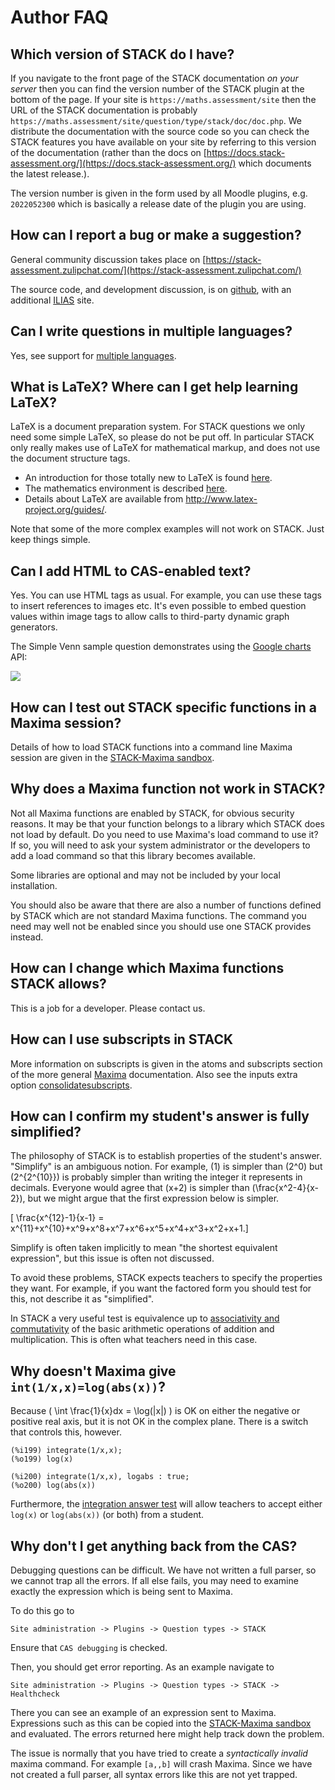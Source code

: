 # Author FAQ

## Which version of STACK do I have? ##

If you navigate to the front page of the STACK documentation _on your server_ then you can find the version number of the STACK plugin at the bottom of the page.  If your site is `https://maths.assessment/site` then the URL of the STACK documentation is probably `https://maths.assessment/site/question/type/stack/doc/doc.php`.  We distribute the documentation with the source code so you can check the STACK features you have available on your site by referring to this version of the documentation (rather than the docs on [https://docs.stack-assessment.org/](https://docs.stack-assessment.org/) which documents the latest release.).

The version number is given in the form used by all Moodle plugins, e.g. `2022052300` which is basically a release date of the plugin you are using.

## How can I report a bug or make a suggestion? ##

General community discussion takes place on [https://stack-assessment.zulipchat.com/](https://stack-assessment.zulipchat.com/)

The source code, and development discussion, is on [github](http://github.com/maths/moodle-qtype_stack/issues), with an additional [ILIAS](https://github.com/ilifau/assStackQuestion/) site.

## Can I write questions in multiple languages?

Yes, see support for [multiple languages](Languages.md).

## What is LaTeX? Where can I get help learning LaTeX? ##

LaTeX is a document preparation system. For STACK questions we only need some simple LaTeX, so please do not be put off.
In particular STACK only really makes use of LaTeX for mathematical markup, and does not use the document structure tags.

* An introduction for those totally new to LaTeX is found [here](http://www.andy-roberts.net/misc/latex/index.html).
* The mathematics environment is described [here](http://www.andy-roberts.net/writing/latex/mathematics_1).
* Details about LaTeX are available from <http://www.latex-project.org/guides/>.

Note that some of the more complex examples will not work on STACK. Just keep things simple.

## Can I add HTML to CAS-enabled text? ##

Yes.  You can use HTML tags as usual.  For example, you can use these tags to insert references to images etc.
It's even possible to embed question values within image tags to allow calls to third-party dynamic graph generators.

The Simple Venn sample question demonstrates using the [Google charts](http://code.google.com/apis/chart/) API:

![](http://chart.apis.google.com/chart?cht=v&chs=200x100&chd=t:100,100,0,50&chdl=A|B)

## How can I test out STACK specific functions in a Maxima session? ##

Details of how to load STACK functions into a command line Maxima session are given in the [STACK-Maxima sandbox](../CAS/STACK-Maxima_sandbox.md).

## Why does a Maxima function not work in STACK? ##

Not all Maxima functions are enabled by STACK, for obvious security reasons.
It may be that your function belongs to a library which STACK does not load by default.
Do you need to use Maxima's load command to use it? If so, you will need to ask your system administrator or the developers to add a load command so that this library becomes available.

Some libraries are optional and may not be included by your local installation.

You should also be aware that there are also a number of functions defined by STACK which are not standard Maxima functions.
The command you need may well not be enabled since you should use one STACK provides instead.

## How can I change which Maxima functions STACK allows? ##

This is a job for a developer.  Please contact us.

## How can I use subscripts in STACK ##

More information on subscripts is given in the atoms and subscripts section of the more general [Maxima](../CAS/Maxima_background.md) documentation.  Also see the inputs extra option [consolidatesubscripts](Inputs/Input_options.md).

## How can I confirm my student's answer is fully simplified? ##

The philosophy of STACK is to establish properties of the student's answer.  "Simplify" is an ambiguous notion.
For example, \(1\) is simpler than \(2^0\) but \(2^{2^{10}}\) is probably simpler than writing the integer it represents in decimals.  Everyone would agree that \(x+2\) is simpler than \(\frac{x^2-4}{x-2}\), but we might argue that the first expression below is simpler.

\[ \frac{x^{12}-1}{x-1} =  x^{11}+x^{10}+x^9+x^8+x^7+x^6+x^5+x^4+x^3+x^2+x+1.\]

Simplify is often taken implicitly to mean "the shortest equivalent expression", but this issue is often not discussed.

To avoid these problems, STACK expects teachers to specify the properties they want.  For example, if you want the factored form you should test for this, not describe it as "simplified".

In STACK a very useful test is equivalence up to [associativity and commutativity](Answer_Tests/index.md#EqualComAss) of the basic arithmetic operations of addition and multiplication.  This is often what teachers need in this case.

## Why doesn't Maxima give `int(1/x,x)=log(abs(x))`?

Because \( \int \frac{1}{x}dx = \log(|x|) \) is OK on either the negative or positive real axis, but it is not OK in the complex plane. There is a switch that controls this, however.

    (%i199) integrate(1/x,x);
    (%o199) log(x)

    (%i200) integrate(1/x,x), logabs : true;
    (%o200) log(abs(x))

Furthermore, the [integration answer test](Answer_Tests/index.md#Int) will allow teachers to accept either `log(x)` or `log(abs(x))` (or both) from a student.

## Why don't I get anything back from the CAS?

Debugging questions can be difficult.  We have not written a full parser, so we cannot trap all the errors.  If all else fails, you may need to examine exactly the expression which is being sent to Maxima.

To do this go to

    Site administration -> Plugins -> Question types -> STACK

Ensure that `CAS debugging` is checked.

Then, you should get error reporting.  As an example navigate to

    Site administration -> Plugins -> Question types -> STACK -> Healthcheck

There you can see an example of an expression sent to Maxima.  Expressions such as this can be copied into the [STACK-Maxima sandbox](../CAS/STACK-Maxima_sandbox.md) and evaluated.  The errors returned here might help track down the problem.

The issue is normally that you have tried to create a _syntactically invalid_ maxima command.  For example `[a,,b]` will crash Maxima.  Since we have not created a full parser, all syntax errors like this are not yet trapped.
